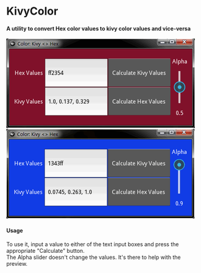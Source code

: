 # KivyColor
#### A utility to convert Hex color values to kivy color values and vice-versa
![example](screen.red.png)  
![example](screen.blue.png)

#### Usage
To use it, input a value to either of the text input boxes and press the appropriate "Calculate" button.  
The Alpha slider doesn't change the values. It's there to help with the preview. 
